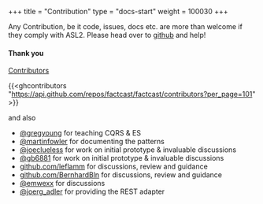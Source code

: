 +++
title = "Contribution"
type = "docs-start"
weight = 100030
+++

Any Contribution, be it code, issues, docs etc. are more than welcome if they comply with ASL2. Please head over to
[github](https://github.com/factcast/factcast) and help!

#### Thank you

[Contributors](https://github.com/factcast/factcast/graphs/contributors)

{{<ghcontributors
"https://api.github.com/repos/factcast/factcast/contributors?per_page=101" >}}

and also

- [@gregyoung](https://twitter.com/gregyoung) for teaching CQRS & ES
- [@martinfowler](https://twitter.com/martinfowler) for documenting the patterns
- [@joeclueless](https://twitter.com/joeclueless) for work on initial prototype & invaluable discussions
- [@gb6881](https://twitter.com/gb6881) for work on initial prototype & invaluable discussions
- [github.com/leflamm](https://github.com/leflamm) for discussions, review and guidance
- [github.com/BernhardBln](https://github.com/BernhardBln) for discussions, review and guidance
- [@emwexx](https://twitter.com/emwexx) for discussions
- [@joerg_adler](https://twitter.com/joerg_adler) for providing the REST adapter

